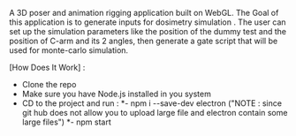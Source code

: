 A 3D poser and animation rigging application built on WebGL. The Goal of this application is to generate inputs for dosimetry simulation . The user can set up the simulation parameters like the position of the dummy test and the position of C-arm and its 2 angles, then generate a gate script that will be used for monte-carlo simulation.

[How Does It Work] :
- Clone the repo
- Make sure you have Node.js installed in you system
- CD to the project and run : 
	*- npm i --save-dev electron    ("NOTE : since git hub does not allow you to upload large file and electron contain some large files")
	*- npm start
